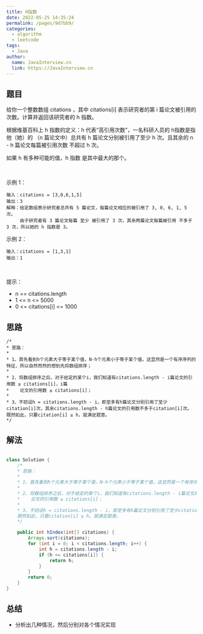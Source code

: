 ```yaml
---
title: H指数
date: 2022-05-25 14:35:24
permalink: /pages/9d7bb9/
categories:
  - algorithm
  - leetcode
tags:
  - Java
author: 
  name: JavaInterview.cn
  link: https://JavaInterview.cn
---
```



## 题目
给你一个整数数组 citations ，其中 citations[i] 表示研究者的第 i 篇论文被引用的次数。计算并返回该研究者的 h 指数。

根据维基百科上 h 指数的定义：h 代表“高引用次数”，一名科研人员的 h指数是指他（她）的 （n 篇论文中）总共有 h 篇论文分别被引用了至少 h 次。且其余的 n - h 篇论文每篇被引用次数 不超过 h 次。

如果 h 有多种可能的值，h 指数 是其中最大的那个。

 

示例 1：

    输入：citations = [3,0,6,1,5]
    输出：3 
    解释：给定数组表示研究者总共有 5 篇论文，每篇论文相应的被引用了 3, 0, 6, 1, 5 次。
         由于研究者有 3 篇论文每篇 至少 被引用了 3 次，其余两篇论文每篇被引用 不多于 3 次，所以她的 h 指数是 3。
示例 2：

    输入：citations = [1,3,1]
    输出：1
 

提示：

- n == citations.length
- 1 <= n <= 5000
- 0 <= citations[i] <= 1000


## 思路

    /* 
    * 思路：
    *
    * 1、首先看到h个元素大于等于某个值，N-h个元素小于等于某个值，这显然是一个有序序列的特征，所以自然而然的想到先将数组排序；
    * 
    * 2、将数组排序之后，对于给定的某个i，我们知道有citations.length - i篇论文的引用数 ≥ citations[i]，i篇
    *    论文的引用数 ≤ citations[i]；
    * 
    * 3、不妨设h = citations.length - i，即至多有h篇论文分别引用了至少citation[i]次，其余citations.length - h篇论文的引用数不多于citation[i]次。
    既然如此，只要citation[i] ≥ h，就满足题意。
    */


## 解法
```java

class Solution {
    /* 
    * 思路：
    *
    * 1、首先看到h个元素大于等于某个值，N-h个元素小于等于某个值，这显然是一个有序序列的特征，所以自然而然的想到先将数组排序；
    * 
    * 2、将数组排序之后，对于给定的某个i，我们知道有citations.length - i篇论文的引用数 ≥ citations[i]，i篇
    *    论文的引用数 ≤ citations[i]；
    * 
    * 3、不妨设h = citations.length - i，即至多有h篇论文分别引用了至少citation[i]次，其余citations.length - h篇论文的引用数不多于citation[i]次。
    既然如此，只要citation[i] ≥ h，就满足题意。
    */

    public int hIndex(int[] citations) {
        Arrays.sort(citations);
        for (int i = 0; i < citations.length; i++) {
            int h = citations.length - i;
            if (h <= citations[i]) {
                return h;
            }
        }
        return 0;
    }
}

```

## 总结

- 分析出几种情况，然后分别对各个情况实现 
